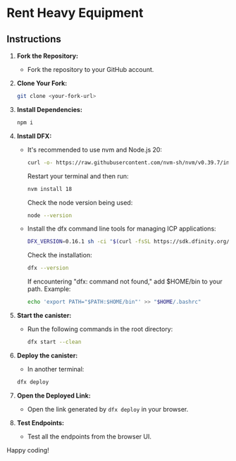# Rent Heavy Equipment

## Instructions

1. **Fork the Repository:**
   - Fork the repository to your GitHub account.

2. **Clone Your Fork:**

   ```bash
   git clone <your-fork-url>
   ```

3. **Install Dependencies:**

   ```bash
   npm i
   ```

4. **Install DFX:**
   - It's recommended to use nvm and Node.js 20:

     ```bash
     curl -o- https://raw.githubusercontent.com/nvm-sh/nvm/v0.39.7/install.sh | bash
     ```

     Restart your terminal and then run:

     ```bash
     nvm install 18
     ```

     Check the node version being used:

     ```bash
     node --version
     ```

   - Install the dfx command line tools for managing ICP applications:

     ```bash
     DFX_VERSION=0.16.1 sh -ci "$(curl -fsSL https://sdk.dfinity.org/install.sh)"
     ```

     Check the installation:

     ```bash
     dfx --version
     ```

     If encountering "dfx: command not found," add $HOME/bin to your path. Example:

     ```bash
     echo 'export PATH="$PATH:$HOME/bin"' >> "$HOME/.bashrc"
     ```

5. **Start the canister:**
   - Run the following commands in the root directory:

     ```bash
     dfx start --clean
     ```

6. **Deploy the canister:**
    - In another terminal:

     ```bash
     dfx deploy
     ```

7. **Open the Deployed Link:**
   - Open the link generated by `dfx deploy` in your browser.

8. **Test Endpoints:**
   - Test all the endpoints from the browser UI.

Happy coding!
